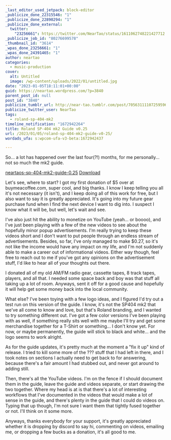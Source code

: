 ```yaml
---
_last_editor_used_jetpack: block-editor
_publicize_done_22315546: "1"
_publicize_done_22890294: "1"
_publicize_done_external:
  twitter:
    "23256661": https://twitter.com/NearTao/status/1611062748221427712
_publicize_job_id: "80276699578"
_thumbnail_id: "3614"
_wpas_done_23256661: "1"
_wpas_done_24391465: "1"
author: neartao
categories:
  - music-production
cover:
  alt: Untitled
  image: /wp-content/uploads/2022/01/untitled.jpg
date: "2023-01-05T18:11:01+00:00"
guid: https://neartao.wordpress.com/?p=3840
parent_post_id: null
post_id: "3840"
publicize_tumblr_url: http://near-tao.tumblr.com/post/705631111072595968
publicize_twitter_user: NearTao
tags:
  - roland-sp-404-mk2
timeline_notification: "1672942264"
title: Roland SP-404 mk2 Guide v0.25
url: /2023/01/05/roland-sp-404-mk2-guide-v0-25/
wordads_ufa: s:wpcom-ufa-v3-beta:1672942437

---
```

So... a lot has happened over the last four(?!) months, for me personally... not so much the mk2 guide.

[neartaos-sp-404-mk2-guide-0.25](/wp-content/uploads/2023/01/neartaos-sp-404-mk2-guide-0.25.pdf) [Download](/wp-content/uploads/2023/01/neartaos-sp-404-mk2-guide-0.25.pdf)

Let's see, where to start? I got my first donation of $5 over at buymeacoffee.com, super cool, and big thanks. I know I keep telling you all it's not necessary (it isn't), and I keep doing all of this work for free, but I also want to say it is greatly appreciated. It's going into my future gear purchase fund when I find the next device I want to dig into. I suspect I know what it will be, but well, let's wait and see.

I've also just hit the ability to monetize on YouTube (yeah... or boooo), and I've just been playing with a few of the new videos to see about the hopefully minor popup advertisements. I'm really trying to keep these videos short and I don't want to put people through an endless stream of advertisements. Besides, so far, I've only managed to make $0.27, so it's not like the income would have any impact on my life, and I'm not suddenly able to make a career out of informational videos. Either way though, feel free to reach out to me if you've got any opinions on the advertisement stuff, I'd like to hear all of your thoughts out there.

I donated all of my old AM/FM radio gear, cassette tapes, 8 track tapes, players, and all that. I needed some space back and boy was that stuff all taking up a lot of room. Anyways, sent it off for a good cause and hopefully it will help get some money back into the local community.

What else? I've been toying with a few logo ideas, and I figured I'd try out a test run on this version of the guide. I know, it's not the SP404 mk2 that we've all come to know and love, but that's Roland branding, and I wanted to try something different out. I've got a few color versions I've been playing with as well, if something really sits well with me maybe I'll try and get some merchandise together for a T-Shirt or something... I don't know yet. For now, or maybe permanently, the guide will stick to black and white... and the logo seems to work alright.

As for the guide updates, it's pretty much at the moment a "fix it up" kind of release. I tried to kill some more of the ??? stuff that I had left in there, and I took notes on sections I actually need to get back to for answering, because there's a fair amount I had stubbed out, and never got around to adding still.

Then, there's all the YouTube videos. I'm on the fence if I should document them in the guide, leave the guide and videos separate, or start drawing the two together. Where my head is at is that there's a lot of interesting workflows that I've documented in the videos that would make a lot of sense in the guide, and there's plenty in the guide that I could do videos on. Typing that up though, I'm not sure I want them that tightly fused together or not. I'll think on it some more.

Anyways, thanks everybody for your support, it's greatly appreciated whether it is dropping by discord to say hi, commenting on videos, emailing me, or dropping a few bucks as a donation, it's all good to me.
